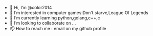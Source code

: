 - 👋 Hi, I’m @color2014
- 👀 I’m interested in computer games:Don't starve,League Of Legends
- 🌱 I’m currently learning python,golang,c++,c
- 💞️ I’m looking to collaborate on ...
- 📫 How to reach me : email on my github profile

<!---
color2014/color2014 is a ✨ special ✨ repository because its `README.md` (this file) appears on your GitHub profile.
You can click the Preview link to take a look at your changes.
--->
